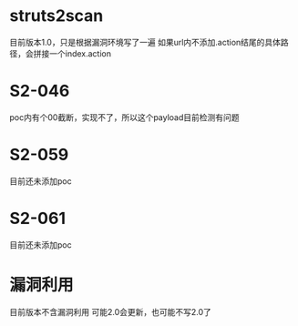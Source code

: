 # struts2scan
目前版本1.0，只是根据漏洞环境写了一遍
如果url内不添加.action结尾的具体路径，会拼接一个index.action
# S2-046
poc内有个00截断，实现不了，所以这个payload目前检测有问题
# S2-059
目前还未添加poc
# S2-061
目前还未添加poc

# 漏洞利用
目前版本不含漏洞利用
可能2.0会更新，也可能不写2.0了
